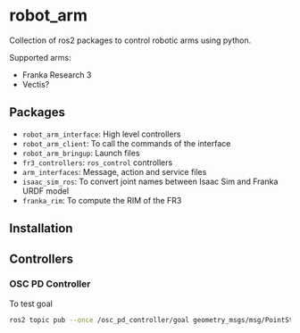 # robot_arm
Collection of ros2 packages to control robotic arms using python.

Supported arms:
- Franka Research 3
- Vectis?


## Packages
- `robot_arm_interface`: High level controllers
- `robot_arm_client`: To call the commands of the interface
- `robot_arm_bringup`: Launch files
- `fr3_controllers`: `ros_control` controllers 
- `arm_interfaces`: Message, action and service files
- `isaac_sim_ros`: To convert joint names between Isaac Sim and Franka URDF model
- `franka_rim`: To compute the RIM of the FR3

## Installation




## Controllers
### OSC PD Controller
To test goal
```bash
ros2 topic pub --once /osc_pd_controller/goal geometry_msgs/msg/PointStamped "{point: {x: 0.309, y: 0.0, z: 0.488}}"
```